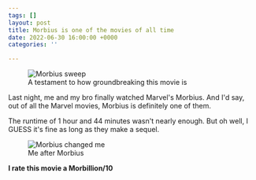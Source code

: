 ```yaml
---
tags: []
layout: post
title: Morbius is one of the movies of all time
date: 2022-06-30 16:00:00 +0000
categories: ''

---
```

<figure> 
<img src="https://cdn.discordapp.com/attachments/749821207800447077/992270356435968101/cover3.jpg" alt="Morbius sweep">
<figcaption>A testament to how groundbreaking this movie is</figcaption>                                                    
</figure>

Last night, me and my bro finally watched Marvel's Morbius. And I'd say, out of all the Marvel movies, Morbius is definitely one of them.

The runtime of 1 hour and 44 minutes wasn't nearly enough. But oh well, I GUESS it's fine as long as they make a sequel.

<figure> 
<img src="https://cdn.discordapp.com/attachments/749821207800447077/992274175748218962/ezgif-5-b701a1102f.gif" alt="Morbius changed me"> 
<figcaption>Me after Morbius</figcaption> 
</figure>

**I rate this movie a Morbillion/10**
